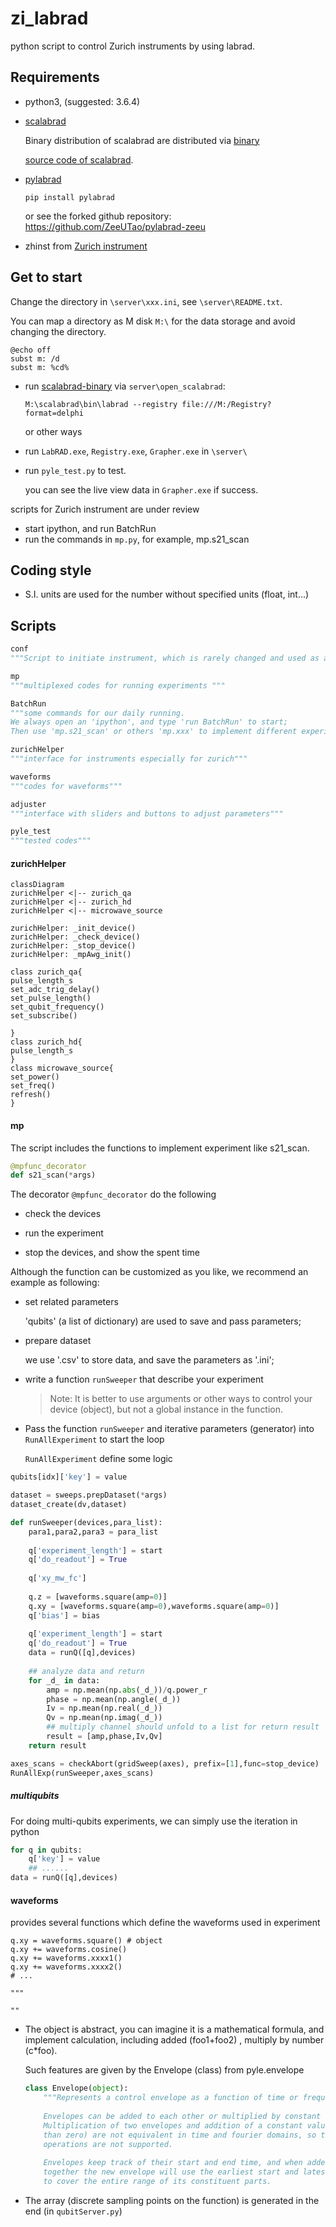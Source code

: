 # zi_labrad

python script to control Zurich instruments by using labrad.



## Requirements

- python3, (suggested: 3.6.4)

- [scalabrad](https://github.com/ZeeUTao/scalabrad)

  Binary distribution of scalabrad are distributed via [binary](https://bintray.com/labrad/generic/scalabrad#files)

  [source code of scalabrad](https://github.com/ZeeUTao/scalabrad).

- [pylabrad](https://github.com/ZeeUTao/pylabrad-zeeu)

  ```CMD
  pip install pylabrad
  ```

  or see the forked github repository: https://github.com/ZeeUTao/pylabrad-zeeu 

- zhinst from [Zurich instrument](https://www.zhinst.com/)





## Get to start

Change the directory in `\server\xxx.ini`, see `\server\README.txt`. 

You can map a directory as M disk `M:\` for the data storage and avoid changing the directory. 

```CMD
@echo off
subst m: /d
subst m: %cd%
```



- run [scalabrad-binary](https://bintray.com/labrad/generic/scalabrad#files) via `server\open_scalabrad`: 

  ```CMD
  M:\scalabrad\bin\labrad --registry file:///M:/Registry?format=delphi
  ```

  or other ways

  

- run `LabRAD.exe`, `Registry.exe`, `Grapher.exe` in `\server\`

- run `pyle_test.py` to test. 

  you can see the live view data in `Grapher.exe` if success. 



scripts for Zurich instrument are under review

- start ipython, and run BatchRun
- run the commands in `mp.py`, for example, mp.s21_scan



## Coding style

- S.I. units are used for the number without specified units (float, int...)





## Scripts

```python
conf 
"""Script to initiate instrument, which is rarely changed and used as a single '.py' file to avoid re-initiate instrument, when we reload the other frequently changed codes, like zurichHelper.py. """

mp 
"""multiplexed codes for running experiments """

BatchRun 
"""some commands for our daily running.
We always open an 'ipython', and type 'run BatchRun' to start;
Then use 'mp.s21_scan' or others 'mp.xxx' to implement different experiments."""

zurichHelper
"""interface for instruments especially for zurich"""

waveforms
"""codes for waveforms"""

adjuster
"""interface with sliders and buttons to adjust parameters"""

pyle_test
"""tested codes"""

```





#### zurichHelper

```mermaid
classDiagram
zurichHelper <|-- zurich_qa
zurichHelper <|-- zurich_hd
zurichHelper <|-- microwave_source

zurichHelper: _init_device()
zurichHelper: _check_device()
zurichHelper: _stop_device()
zurichHelper: _mpAwg_init()

class zurich_qa{
pulse_length_s
set_adc_trig_delay()
set_pulse_length()
set_qubit_frequency()
set_subscribe()
    
}
class zurich_hd{
pulse_length_s
}
class microwave_source{
set_power()
set_freq()
refresh()
}

```

#### mp

The script includes the functions to implement experiment like s21_scan. 

```python
@mpfunc_decorator
def s21_scan(*args)
```

The decorator `@mpfunc_decorator` do the following

- check the devices

- run the experiment
- stop the devices, and show the spent time



Although the function can be customized as you like, we recommend an example as following:

- set related parameters

  'qubits' (a list of dictionary) are used to save and pass parameters;

- prepare dataset 

  we use '.csv' to store data, and save the parameters as '.ini';

- write a function  `runSweeper` that describe your experiment

  > Note: It is better to use arguments or other ways to control your device (object), but not a global instance in the function. 

- Pass the function `runSweeper` and iterative parameters (generator) into `RunAllExperiment` to start the loop

  `RunAllExperiment` define some logic 
  
  


```python
qubits[idx]['key'] = value

dataset = sweeps.prepDataset(*args)
dataset_create(dv,dataset)

def runSweeper(devices,para_list):
    para1,para2,para3 = para_list
    
    q['experiment_length'] = start
    q['do_readout'] = True
    
    q['xy_mw_fc']
    
    q.z = [waveforms.square(amp=0)]
    q.xy = [waveforms.square(amp=0),waveforms.square(amp=0)]
    q['bias'] = bias
    
    q['experiment_length'] = start
    q['do_readout'] = True
    data = runQ([q],devices)
    
    ## analyze data and return
    for _d_ in data:
        amp = np.mean(np.abs(_d_))/q.power_r 
        phase = np.mean(np.angle(_d_))
        Iv = np.mean(np.real(_d_))
        Qv = np.mean(np.imag(_d_))
        ## multiply channel should unfold to a list for return result
        result = [amp,phase,Iv,Qv]
	return result 

axes_scans = checkAbort(gridSweep(axes), prefix=[1],func=stop_device)
RunAllExp(runSweeper,axes_scans)
```



##### multiqubits

For doing multi-qubits experiments, we can simply use the iteration in python

```python
for q in qubits:
	q['key'] = value
	## ......
data = runQ([q],devices)
```







#### waveforms 

provides several functions which define the waveforms used in experiment

```
q.xy = waveforms.square() # object
q.xy += waveforms.cosine()
q.xy += waveforms.xxxx1()
q.xy += waveforms.xxxx2()
# ...

"""

""
```

- The object is abstract, you can imagine it is a mathematical formula, and implement calculation, including added (foo1+foo2) , multiply by number (c*foo). 

  Such features are given by the Envelope (class) from pyle.envelope

  ```python
  class Envelope(object):
      """Represents a control envelope as a function of time or frequency.
      
      Envelopes can be added to each other or multiplied by constant values.
      Multiplication of two envelopes and addition of a constant value (other
      than zero) are not equivalent in time and fourier domains, so these
      operations are not supported.
      
      Envelopes keep track of their start and end time, and when added
      together the new envelope will use the earliest start and latest end,
      to cover the entire range of its constituent parts.
  ```

  

- The array (discrete sampling points on the function) is generated in the end (in `qubitServer.py`)

